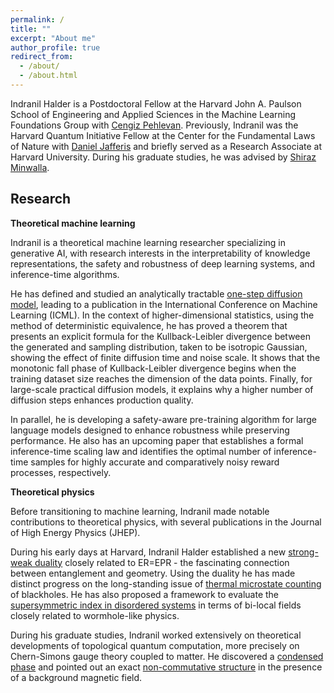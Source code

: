 ```yaml
---
permalink: /
title: ""
excerpt: "About me"
author_profile: true
redirect_from: 
  - /about/
  - /about.html
---
```


Indranil Halder is a Postdoctoral Fellow at the Harvard John A. Paulson School of Engineering and Applied Sciences in the Machine Learning Foundations Group with [Cengiz Pehlevan](https://seas.harvard.edu/about-us/directory?search=%22Cengiz%20Pehlevan%22). Previously, Indranil was the Harvard Quantum Initiative Fellow at the Center for the Fundamental Laws of Nature with [Daniel Jafferis](https://www.physics.harvard.edu/people/facpages/jafferis) and briefly served as a Research Associate at Harvard University. During his graduate studies, he was advised by [Shiraz Minwalla](https://en.wikipedia.org/wiki/Shiraz_Minwalla). 

## Research

**Theoretical machine learning**

Indranil is a theoretical machine learning researcher specializing in generative AI, with research interests in the interpretability of knowledge representations, the safety and robustness of deep learning systems, and inference-time algorithms.

He has defined and studied an analytically tractable [one-step diffusion model](https://openreview.net/forum?id=k4Q1ino3p0), leading to a publication in the International Conference on Machine Learning (ICML). In the context of higher-dimensional statistics, using the method of deterministic equivalence, he has proved a theorem that presents an explicit formula for the Kullback-Leibler divergence between the generated and sampling distribution, taken to be isotropic Gaussian, showing the effect of finite diffusion time and noise scale. It shows that the monotonic fall phase of Kullback-Leibler divergence begins when the training dataset size reaches the dimension of the data points. Finally, for large-scale practical diffusion models, it explains why a higher number of diffusion steps enhances production quality. 

In parallel, he is developing a safety-aware pre-training algorithm for large language models designed to enhance robustness while preserving performance. He also has an upcoming paper that establishes a formal inference-time scaling law and identifies the optimal number of inference-time samples for highly accurate and comparatively noisy reward processes, respectively.

**Theoretical physics**

Before transitioning to machine learning, Indranil made notable contributions to theoretical physics, with several publications in the Journal of High Energy Physics (JHEP).

During his early days at Harvard, Indranil Halder established a new [strong-weak duality](https://link.springer.com/article/10.1007/JHEP07(2023)049) closely related to ER=EPR - the fascinating connection between entanglement and geometry. Using the duality he has made distinct progress on the long-standing issue of [thermal microstate counting](https://link.springer.com/article/10.1007/JHEP05(2024)136) of blackholes. He has also proposed a framework to evaluate the [supersymmetric index in disordered systems](https://arxiv.org/abs/2504.05379) in terms of bi-local fields closely related to wormhole-like physics.

During his graduate studies, Indranil worked extensively on theoretical developments of topological quantum computation, more precisely on Chern-Simons gauge theory coupled to matter. He discovered a [condensed phase](https://link.springer.com/article/10.1007/JHEP11(2018)177) and pointed out an exact [non-commutative structure](https://link.springer.com/article/10.1007/JHEP11(2019)089) in the presence of a background magnetic field. 
